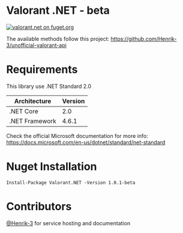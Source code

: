 # Valorant .NET - beta
[![valorant.net on fuget.org](https://www.fuget.org/packages/valorant.net/badge.svg?v=1.0.1-beta)](https://www.fuget.org/packages/valorant.net/1.0.1-beta)

The available methods follow this project: https://github.com/Henrik-3/unofficial-valorant-api

# Requirements
This library use .NET Standard 2.0

|Architecture|Version|
|-|-|
| .NET Core | 2.0 |
| .NET Framework | 4.6.1 |

Check the official Microsoft documentation for more info: https://docs.microsoft.com/en-us/dotnet/standard/net-standard

# Nuget Installation
```Install-Package Valorant.NET -Version 1.0.1-beta```

# Contributors
[@Henrik-3](https://github.com/Henrik-3/unofficial-valorant-api) for service hosting and documentation
